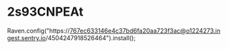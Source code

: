 # 2s93CNPEAt

Raven.config("https://767ec633146e4c37bd6fa20aa723f3ac@o1224273.ingest.sentry.io/4504247918526464").install();
